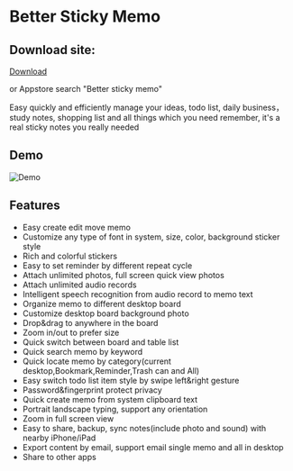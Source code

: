 # Better Sticky Memo

## Download site:

[Download](https://itunes.apple.com/us/app/stickymemo/id1321800123
)

or Appstore search "Better sticky memo"

Easy quickly and efficiently manage your ideas, todo list, daily business，study notes, shopping list and all things which you need remember, it's a real sticky notes you really needed 

## Demo
![Demo](assets/stickymemo_demo.gif)

## Features
* Easy create edit move memo
* Customize any type of font in system, size, color, background sticker style
* Rich and colorful  stickers 
* Easy to set reminder by different repeat cycle
* Attach unlimited photos, full screen quick view photos
* Attach unlimited audio records
* Intelligent speech recognition from audio record to memo text
* Organize memo to different desktop board
* Customize desktop board background photo
* Drop&drag to anywhere in the board
* Zoom in/out to prefer size  
* Quick switch between board and table list
* Quick search memo by keyword
* Quick locate memo by category(current desktop,Bookmark,Reminder,Trash can and All)
* Easy switch todo list item style by swipe left&right gesture 
* Password&fingerprint protect privacy
* Quick create memo from system clipboard text
* Portrait landscape typing, support any orientation
* Zoom in full screen view 
* Easy to share, backup, sync notes(include photo and sound)
with nearby iPhone/iPad
* Export content by email, support email single memo and all in desktop
* Share to other apps

